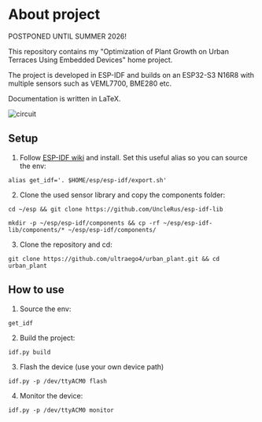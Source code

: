 # About project

POSTPONED UNTIL SUMMER 2026!

This repository contains my "Optimization of Plant Growth on Urban Terraces Using Embedded Devices" home project.

The project is developed in ESP-IDF and builds on an ESP32-S3 N16R8 with multiple sensors such as VEML7700, BME280 etc.


Documentation is written in LaTeX.


![circuit](docs/assets/circuit_above.jpg)



## Setup

1. Follow [ESP-IDF wiki](https://docs.espressif.com/projects/esp-idf/en/stable/esp32/get-started/linux-macos-setup.html) and install. Set this useful alias so you can source the env:
```
alias get_idf='. $HOME/esp/esp-idf/export.sh'
```
2. Clone the used sensor library and copy the components folder:
```
cd ~/esp && git clone https://github.com/UncleRus/esp-idf-lib
```
```
mkdir -p ~/esp/esp-idf/components && cp -rf ~/esp/esp-idf-lib/components/* ~/esp/esp-idf/components/
```
3. Clone the repository and cd:

```
git clone https://github.com/ultraego4/urban_plant.git && cd urban_plant
```


## How to use

1. Source the env:
```
get_idf
```
2. Build the project:
```
idf.py build
```
3. Flash the device (use your own device path)
```
idf.py -p /dev/ttyACM0 flash
```
4. Monitor the device:
```
idf.py -p /dev/ttyACM0 monitor
```


